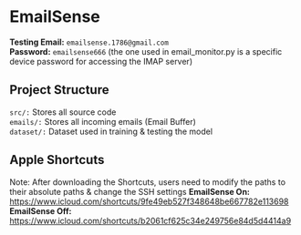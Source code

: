 # EmailSense

**Testing Email:** ```emailsense.1786@gmail.com```<br/>
**Password:** ```emailsense666``` (the one used in email_monitor.py is a specific device password for accessing the IMAP server)

## Project Structure
```src/:``` Stores all source code<br/>
```emails/:``` Stores all incoming emails (Email Buffer)<br/>
```dataset/:``` Dataset used in training & testing the model<br/>

## Apple Shortcuts
Note: After downloading the Shortcuts, users need to modify the paths to their absolute paths & change the SSH settings 
**EmailSense On:** https://www.icloud.com/shortcuts/9fe49eb527f348648be667782e113698
**EmailSense Off:** https://www.icloud.com/shortcuts/b2061cf625c34e249756e84d5d4414a9